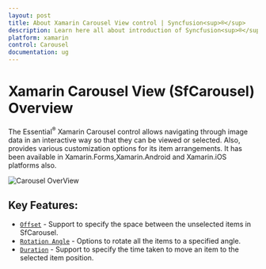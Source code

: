 ```yaml
---
layout: post
title: About Xamarin Carousel View control | Syncfusion<sup>®</sup>
description: Learn here all about introduction of Syncfusion<sup>®</sup> Xamarin Carousel View (SfCarousel) control, its elements and more.
platform: xamarin
control: Carousel
documentation: ug
---
```


# Xamarin Carousel View (SfCarousel) Overview

The Essential<sup>®</sup> Xamarin Carousel control allows navigating through image data in an interactive way so that they can be viewed or selected. Also, provides various customization options for its item arrangements.
It has been available in Xamarin.Forms,Xamarin.Android and Xamarin.iOS platforms also.

![Carousel OverView](images/carousel.png)

## Key Features:

* [`Offset`](https://help.syncfusion.com/cr/xamarin/Syncfusion.SfCarousel.XForms.SfCarousel.html#Syncfusion_SfCarousel_XForms_SfCarousel_Offset) - Support to specify the space between the unselected items in SfCarousel.
* [`Rotation Angle`](https://help.syncfusion.com/cr/xamarin/Syncfusion.SfCarousel.XForms.SfCarousel.html#Syncfusion_SfCarousel_XForms_SfCarousel_RotationAngle) - Options to rotate all the items to a specified angle.
* [`Duration`](https://help.syncfusion.com/cr/xamarin/Syncfusion.SfCarousel.XForms.SfCarousel.html#Syncfusion_SfCarousel_XForms_SfCarousel_Duration) - Support to specify the time taken to move an item to the selected item position.

